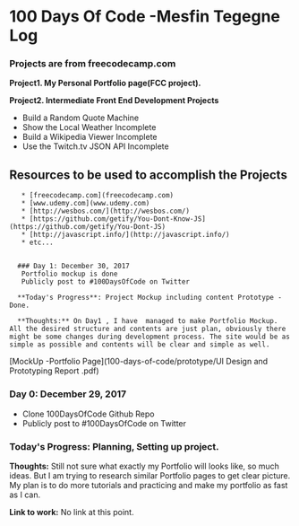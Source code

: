 #  100 Days Of Code -Mesfin Tegegne Log

### Projects are from freecodecamp.com


**Project1. My Personal Portfolio page(FCC project).**

**Project2.  Intermediate Front End Development Projects**

* Build a Random Quote Machine
* Show the Local Weather Incomplete 
* Build a Wikipedia Viewer Incomplete 
* Use the Twitch.tv JSON API Incomplete 

## Resources to be  used to accomplish the Projects
       * [freecodecamp.com](freecodecamp.com)
       * [www.udemy.com](www.udemy.com)
       * [http://wesbos.com/](http://wesbos.com/)
       * [https://github.com/getify/You-Dont-Know-JS](https://github.com/getify/You-Dont-JS)
       * [http://javascript.info/](http://javascript.info/)
       * etc...


      ### Day 1: December 30, 2017
       Portfolio mockup is done
       Publicly post to #100DaysOfCode on Twitter

      **Today's Progress**: Project Mockup including content Prototype - Done.

      **Thoughts:** On Day1 , I have  managed to make Portfolio Mockup. All the desired structure and contents are just plan, obviously there might be some changes during development process. The site would be as simple as possible and contents will be clear and simple as well.

[MockUp -Portfolio Page](100-days-of-code/prototype/UI Design and Prototyping Report .pdf)

 ### Day 0: December 29, 2017
* Clone 100DaysOfCode Github Repo
* Publicly post to #100DaysOfCode on Twitter

### **Today's Progress**: Planning, Setting up project.

**Thoughts:** Still not sure what exactly my Portfolio will looks like, so much ideas. But I am trying to research similar Portfolio pages to get clear picture. My plan is to do more tutorials and practicing and make my portfolio as fast as I can.

**Link to work:** No link at this point.


